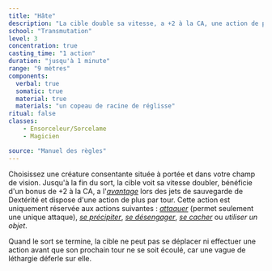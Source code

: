 ```yaml
---
title: "Hâte"
description: "La cible double sa vitesse, a +2 à la CA, une action de plus par tour et d'autres bonus."
school: "Transmutation"
level: 3
concentration: true
casting_time: "1 action"
duration: "jusqu'à 1 minute"
range: "9 mètres"
components:
  verbal: true
  somatic: true
  material: true
  materials: "un copeau de racine de réglisse"
ritual: false
classes:
    - Ensorceleur/Sorcelame
    - Magicien

source: "Manuel des règles"
---
```

Choisissez une créature consentante située à portée et dans votre champ de vision. Jusqu'à la fin du sort, la cible voit sa vitesse doubler, bénéficie d'un bonus de +2 à la CA, a l'[_avantage_](/utiliser-les-caracteristiques/#avantage-et-desavantage) lors des jets de sauvegarde de Dextérité et dispose d'une action de plus par tour. Cette action est uniquement réservée aux actions suivantes : [_attaquer_](/combattre/#attaquer) (permet seulement une unique attaque), [_se précipiter_](/combattre/#se-precipiter), [_se désengager_](/combattre/#se-desengager), [_se cacher_](/combattre/#se-cacher) ou _utiliser un objet_.

Quand le sort se termine, la cible ne peut pas se déplacer ni effectuer une action avant que son prochain tour ne se soit écoulé, car une vague de léthargie déferle sur elle.
